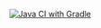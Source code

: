 [![Java CI with Gradle](https://github.com/Evgeny-Starikov/PostmanEcho/actions/workflows/gradle.yml/badge.svg)](https://github.com/Evgeny-Starikov/PostmanEcho/actions/workflows/gradle.yml)
